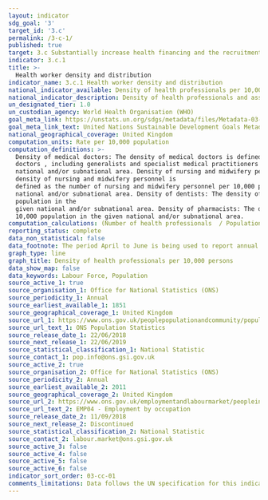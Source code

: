 ```yaml
---
layout: indicator
sdg_goal: '3'
target_id: '3.c'
permalink: /3-c-1/
published: true
target: 3.c Substantially increase health financing and the recruitment, development, training and retention of the health workforce in developing countries, especially in least developed countries and small island developing States
indicator: 3.c.1
title: >-
  Health worker density and distribution
indicator_name: 3.c.1 Health worker density and distribution
national_indicator_available: Density of health professionals per 10,000 persons
national_indicator_description: Density of health professionals and associate health professionals including physicians, nursing and midwifery personnel, dentistry personnel, and pharmaceutical personnel per 10,000 persons.
un_designated_tier: 1.0
un_custodian_agency: World Health Organisation (WHO)
goal_meta_link: https://unstats.un.org/sdgs/metadata/files/Metadata-03-0C-01.pdf
goal_meta_link_text: United Nations Sustainable Development Goals Metadata (PDF 207 KB)
national_geographical_coverage: United Kingdom
computation_units: Rate per 10,000 population
computation_definitions: >-
  Density of medical doctors: The density of medical doctors is defined as the number of medical
  doctors , including generalists and specialist medical practitioners per 10,000 population in the given
  national and/or subnational area. Density of nursing and midwifery personnel: The
  density of nursing and midwifery personnel is
  defined as the number of nursing and midwifery personnel per 10,000 population in the given
  national and/or subnational area. Density of dentists: The density of dentists is defined as the number of dentists per 10,000
  population in the
  given national and/or subnational area. Density of pharmacists: The density of pharmacists is defined as the number of pharmacists per
  10,000 population in the given national and/or subnational area.
computation_calculations: (Number of health professionals  / Population) * 10,000
reporting_status: complete
data_non_statistical: false
data_footnote: The period April to June is being used to report annual data. Note that some of the totals will not sum to 100% due to incomplete source data. Where the sample size was too small to make a reliable estimate, figures have been removed. 
graph_type: line
graph_title: Density of health professionals per 10,000 persons
data_show_map: false
data_keywords: Labour Force, Population
source_active_1: true
source_organisation_1: Office for National Statistics (ONS)
source_periodicity_1: Annual
source_earliest_available_1: 1851
source_geographical_coverage_1: United Kingdom 
source_url_1: https://www.ons.gov.uk/peoplepopulationandcommunity/populationandmigration/populationestimates/datasets/populationestimatesforukenglandandwalesscotlandandnorthernireland 
source_url_text_1: ONS Population Statistics
source_release_date_1: 22/06/2018
source_next_release_1: 22/06/2019
source_statistical_classification_1: National Statistic
source_contact_1: pop.info@ons.gsi.gov.uk 
source_active_2: true
source_organisation_2: Office for National Statistics (ONS)
source_periodicity_2: Annual
source_earliest_available_2: 2011
source_geographical_coverage_2: United Kingdom 
source_url_2: https://www.ons.gov.uk/employmentandlabourmarket/peopleinwork/employmentandemployeetypes/datasets/employmentbyoccupationemp04
source_url_text_2: EMP04 - Employment by occupation
source_release_date_2: 11/09/2018
source_next_release_2: Discontinued
source_statistical_classification_2: National Statistic
source_contact_2: labour.market@ons.gsi.gov.uk 
source_active_3: false
source_active_4: false
source_active_5: false
source_active_6: false
indicator_sort_order: 03-cc-01
comments_limitations: Data follows the UN specification for this indicator. This indicator has been identified in collaboration with topic experts.
---
```

